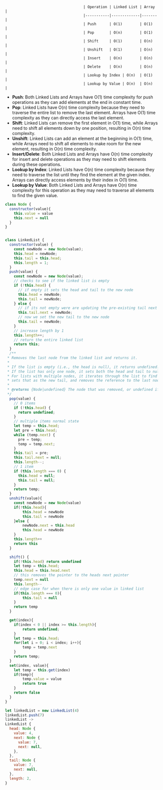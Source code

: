                                         | Operation | Linked List | Array |
                                        |-----------|-------------|-------|
                                        | Push      | O(1)        | O(1)  |
                                        | Pop       | O(n)        | O(1)  |
                                        | Shift     | O(1)        | O(n)  |
                                        | Unshift   | O(1)        | O(n)  |
                                        | Insert    | O(n)        | O(n)  |
                                        | Delete    | O(n)        | O(n)  |
                                        | Lookup by Index | O(n)  | O(1)  |
                                        | Lookup by Value | O(n)  | O(n)  |

- **Push**: Both Linked Lists and Arrays have O(1) time complexity for push operations as they can add elements at the end in constant time.
- **Pop**: Linked Lists have O(n) time complexity because they need to traverse the entire list to remove the last element. Arrays have O(1) time complexity as they can directly access the last element.
- **Shift**: Linked Lists can remove the first element in O(1) time, while Arrays need to shift all elements down by one position, resulting in O(n) time complexity.
- **Unshift**: Linked Lists can add an element at the beginning in O(1) time, while Arrays need to shift all elements to make room for the new element, resulting in O(n) time complexity.
- **Insert/Delete**: Both Linked Lists and Arrays have O(n) time complexity for insert and delete operations as they may need to shift elements during these operations.
- **Lookup by Index**: Linked Lists have O(n) time complexity because they need to traverse the list until they find the element at the given index. Arrays can directly access elements by their index in O(1) time.
- **Lookup by Value**: Both Linked Lists and Arrays have O(n) time complexity for this operation as they may need to traverse all elements to find the given value.

```js
class Node {
  constructor(value){
    this.value = value
    this.next = null
  }
}


class LinkedList {
  constructor(value) {
    const newNode = new Node(value);
    this.head = newNode;
    this.tail = this.head;
    this.length = 1;
  }
  push(value) {
    const newNode = new Node(value);
    // checks to see if the linked list is empty
    if (!this.head) {
      // if empty it sets the head and tail to the new node
      this.head = newNode;
      this.tail = newNode;
    } else {
      // if its not empty were are updating the pre-existing tail next pointer to the new node
      this.tail.next = newNode;
      // now we set the new tail to the new node
      this.tail = newNode;
    }
    // increase length by 1
    this.length++;
    // return the entire linked list
    return this;
  }
  /**
 * Removes the last node from the linked list and returns it.
 *
 * If the list is empty (i.e., the head is null), it returns undefined.
 * If the list has only one node, it sets both the head and tail to null.
 * For lists with multiple nodes, it iterates through the list to find the second to last node,
 * sets that as the new tail, and removes the reference to the last node.
 *
 * @returns {Node|undefined} The node that was removed, or undefined if the list was empty.
 */
  pop(value) {
    // 0 items
    if (!this.head) {
      return undefined;
    }
    // multiple items normal state
    let temp = this.head;
    let pre = this.head;
    while (temp.next) {
      pre = temp;
      temp = temp.next;
    }
    this.tail = pre;
    this.tail.next = null;
    this.length--;
    // 1 item
    if (this.length === 0) {
      this.head = null;
      this.tail = null;
    }
    return temp;
  }
  unshift(value){
    const newNode = new Node(value)
    if(!this.head){
        this.head = newNode
        this.tail = newNode
    }else {
        newNode.next = this.head
        this.head = newNode
    }
    this.length++
    return this
  }

  shift() {
    if(!this.head) return undefined
    let temp = this.head;
    this.head = this.head.next
    // this removes the pointer to the heads next pointer
    temp.next = null
    this.length--
    // edge case for when there is only one value in linked list
    if(this.length === 0){
        this.tail = null
    }
    return temp
  }

  get(index){
    if(index < 0 || index >= this.length){
        return undefined;
    }
    let temp = this.head;
    for(let i = 0; i < index; i++){
        temp = temp.next
    }
    return temp;
  }
  set(index, value){
    let temp = this.get(index)
    if(temp){
        temp.value = value
        return true
    }
    return false
  }
}

let linkedList = new LinkedList(4)
linkedList.push(7)
linkedList ->
LinkedList {
  head: Node {
    value: 4,
    next: Node {
      value: 7,
      next: null,
    },
  },
  tail: Node {
    value: 7,
    next: null,
  },
  length: 2,
}
```
